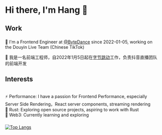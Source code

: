 <h1 align="left">Hi there, I'm Hang 👋 </h1>

###

<h2 align="left">Work</h2>

###

<p align="left">💼 I'm a Frontend Engineer at <a href='https://www.bytedance.com/en/'>@ByteDance</a> since 2022-01-05, working on the Douyin Live Team (Chinese TikTok) </p>
<p align="left">💼 我是一名前端工程师，自2022年1月5日起在<a href='https://www.bytedance.com/en/'>字节跳动</a>工作，负责抖音直播团队的前端开发 </p>

<h2 align="left">Interests</h2>
<p align="left">
<br>⚡ Performance: I have a passion for Frontend Performance, especially Server Side Rendering，React server components, streaming rendering
<br>🦀 Rust: Exploring open source projects, aspiring to work with Rust<br>🔗 Web3: Currently learning and exploring
</p>

###

[![Top Langs](https://github-readme-stats.vercel.app/api/top-langs/?username=nice-hang&hide=vue,css,html,smarty&layout=compact&title_color=007bff&text_color=e7e7e7&icon_color=007bff&bg_color=171c28)](https://github.com/anuraghazra/github-readme-stats)
<br>

